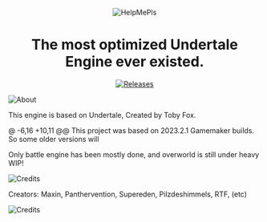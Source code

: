 <p align="center">
  <img src="https://user-images.githubusercontent.com/83257329/226114457-a8702e87-0f37-46a4-8b09-f43b12e9511f.png" alt="HelpMePls">
</p>
<h1 align="center">The most optimized Undertale Engine ever existed.</h1>
<p align="center">
  <a target="_blank" href="[https://github.com/RTFTR/Coalition-Engine-Canary/releases](https://github.com/RTFTR/Coalition-Engine-Canary/releases/tag/v0.0.05)">
    <img alt="Releases" src="https://img.shields.io/github/v/release/Coalition-Engine-Canary/Coalition-Engine-Canary?color=%230A99D6&label=Latest%20release&style=for-the-badge">
  </a>
</p>

![About](https://user-images.githubusercontent.com/83257329/226114468-3823b116-01ae-4941-be38-c6683bd428ea.png)

This engine is based on Undertale, Created by Toby Fox.

@ -6,16 +10,11 @@ This project was based on 2023.2.1 Gamemaker builds. So some older versions will

Only battle engine has been mostly done, and overworld is still under heavy WIP!

![Credits](https://user-images.githubusercontent.com/83257329/226114492-749f7f25-9780-4a28-80b2-1bb4bad86e22.png)

Creators:
Maxin, Panthervention, Supereden, Pilzdeshimmels, RTF, (etc)

![Credits](https://user-images.githubusercontent.com/83257329/226114582-7fd89d9b-9735-4c2a-9440-4f7df160ff26.png)
